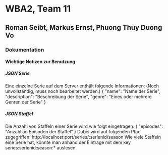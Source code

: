 # WBA2, Team 11
## Roman Seibt, Markus Ernst, Phuong Thuy Duong Vo


### Dokumentation

#### Wichtige Notizen zur Benutzung

##### JSON Serie
Eine einzelne Serie auf dem Server enthält folgende Informationen:
(Noch unvollständig, muss noch bearbeitet werden.)
{
	"name": "Name der Serie",
	"description": "Beschreibung der Serie",
	"genre": "Eines oder mehrere Genren der Serie"
}

##### JSON Staffel
Die Anzahl von Staffeln einer Serie wird wie folgt eingetragen:
{
	"episodes": "Anzahl an Episoden der Staffel"
}
Dabei wird auf folgenden Pfad zugegriffen: http://localhost:port/series/:serienid/season
Wie viele Staffeln eine Serie hat, könnte man anhand der Einträge mit dem key series:serienid:season:* auslesen.
